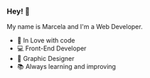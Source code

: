### Hey! 👋

My name is Marcela and I'm a Web Developer.

- 👾 In Love with code
- 💻 Front-End Developer
- 🎨 Graphic Designer
- 📚 Always learning and improving

<!--
**marcelafreire/marcelafreire** is a ✨ _special_ ✨ repository because its `README.md` (this file) appears on your GitHub profile.

-->
